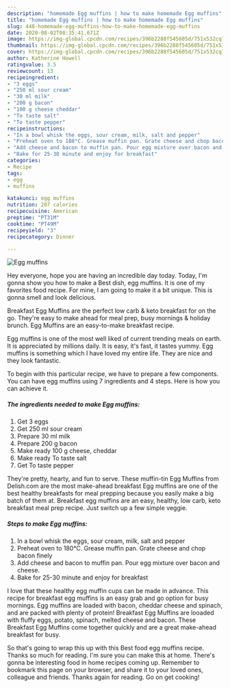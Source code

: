 ```yaml
---
description: "homemade Egg muffins | how to make homemade Egg muffins"
title: "homemade Egg muffins | how to make homemade Egg muffins"
slug: 448-homemade-egg-muffins-how-to-make-homemade-egg-muffins
date: 2020-08-02T08:35:41.671Z
image: https://img-global.cpcdn.com/recipes/396b2288f545605d/751x532cq70/egg-muffins-recipe-main-photo.jpg
thumbnail: https://img-global.cpcdn.com/recipes/396b2288f545605d/751x532cq70/egg-muffins-recipe-main-photo.jpg
cover: https://img-global.cpcdn.com/recipes/396b2288f545605d/751x532cq70/egg-muffins-recipe-main-photo.jpg
author: Katherine Howell
ratingvalue: 3.5
reviewcount: 13
recipeingredient:
- "3 eggs"
- "250 ml sour cream"
- "30 ml milk"
- "200 g bacon"
- "100 g cheese cheddar"
- "To taste salt"
- "To taste pepper"
recipeinstructions:
- "In a bowl whisk the eggs, sour cream, milk, salt and pepper"
- "Preheat oven to 180°C. Grease muffin pan. Grate cheese and chop bacon finely"
- "Add cheese and bacon to muffin pan. Pour egg mixture over bacon and cheese."
- "Bake for 25-30 minute and enjoy for breakfast"
categories:
- Recipe
tags:
- egg
- muffins

katakunci: egg muffins 
nutrition: 207 calories
recipecuisine: American
preptime: "PT31M"
cooktime: "PT49M"
recipeyield: "3"
recipecategory: Dinner

---
```



![Egg muffins](https://img-global.cpcdn.com/recipes/396b2288f545605d/751x532cq70/egg-muffins-recipe-main-photo.jpg)

Hey everyone, hope you are having an incredible day today. Today, I'm gonna show you how to make a Best dish, egg muffins. It is one of my favorites food recipe. For mine, I am going to make it a bit unique. This is gonna smell and look delicious.

Breakfast Egg Muffins are the perfect low carb &amp; keto breakfast for on the go. They&#39;re easy to make ahead for meal prep, busy mornings &amp; holiday brunch. Egg Muffins are an easy-to-make breakfast recipe.

Egg muffins is one of the most well liked of current trending meals on earth. It is appreciated by millions daily. It is easy, it's fast, it tastes yummy. Egg muffins is something which I have loved my entire life. They are nice and they look fantastic.


To begin with this particular recipe, we have to prepare a few components. You can have egg muffins using 7 ingredients and 4 steps. Here is how you can achieve it.

<!--inarticleads1-->

##### The ingredients needed to make Egg muffins:

1. Get 3 eggs
1. Get 250 ml sour cream
1. Prepare 30 ml milk
1. Prepare 200 g bacon
1. Make ready 100 g cheese, cheddar
1. Make ready To taste salt
1. Get To taste pepper


They&#39;re pretty, hearty, and fun to serve. These muffin-tin Egg Muffins from Delish.com are the most make-ahead breakfast Egg muffins are one of the best healthy breakfasts for meal prepping because you easily make a big batch of them at. Breakfast egg muffins are an easy, healthy, low carb, keto breakfast meal prep recipe. Just switch up a few simple veggie. 

<!--inarticleads2-->

##### Steps to make Egg muffins:

1. In a bowl whisk the eggs, sour cream, milk, salt and pepper
1. Preheat oven to 180°C. Grease muffin pan. Grate cheese and chop bacon finely
1. Add cheese and bacon to muffin pan. Pour egg mixture over bacon and cheese.
1. Bake for 25-30 minute and enjoy for breakfast


I love that these healthy egg muffin cups can be made in advance. This recipe for breakfast egg muffins is an easy grab and go option for busy mornings. Egg muffins are loaded with bacon, cheddar cheese and spinach, and are packed with plenty of protein! Breakfast Egg Muffins are looaded with fluffy eggs, potato, spinach, melted cheese and bacon. These Breakfast Egg Muffins come together quickly and are a great make-ahead breakfast for busy. 

So that's going to wrap this up with this Best food egg muffins recipe. Thanks so much for reading. I'm sure you can make this at home. There's gonna be interesting food in home recipes coming up. Remember to bookmark this page on your browser, and share it to your loved ones, colleague and friends. Thanks again for reading. Go on get cooking!
